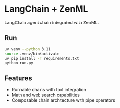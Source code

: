 # LangChain + ZenML

LangChain agent chain integrated with ZenML.

## Run
```bash
uv venv --python 3.11
source .venv/bin/activate
uv pip install -r requirements.txt
python run.py
```

## Features
- Runnable chains with tool integration
- Math and web search capabilities
- Composable chain architecture with pipe operators